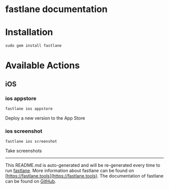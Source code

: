 fastlane documentation
================
# Installation
```
sudo gem install fastlane
```
# Available Actions
## iOS
### ios appstore
```
fastlane ios appstore
```
Deploy a new version to the App Store
### ios screenshot
```
fastlane ios screenshot
```
Take screenshots

----

This README.md is auto-generated and will be re-generated every time to run [fastlane](https://fastlane.tools).
More information about fastlane can be found on [https://fastlane.tools](https://fastlane.tools).
The documentation of fastlane can be found on [GitHub](https://github.com/fastlane/fastlane/tree/master/fastlane).